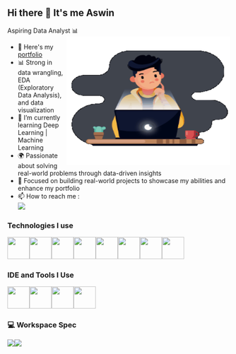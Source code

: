 
## Hi there 👋 It's me Aswin

Aspiring Data Analyst 📊
<img align="right" width="370" height="290" src="https://raw.githubusercontent.com/Suubash/Suubash/main/animation.gif">
- 🔭 Here's my [portfolio](https://aswinkumar-r.github.io/PortFolio_new/)
- 📊 Strong in data wrangling, EDA (Exploratory Data Analysis), and data visualization                                               
- 🌱 I’m currently learning Deep Learning | Machine Learning
- 🌍 Passionate about solving real-world problems through data-driven insights
- 🎯 Focused on building real-world projects to showcase my abilities and enhance my portfolio
- 📫 How to reach me :
<br />[<img src="https://img.shields.io/badge/LinkedIn-0077B5?style=for-the-badge&logo=linkedin&logoColor=white" />](https://www.linkedin.com/in/aswinkumar-r2003)



### Technologies I use
<img height="50" width="50" src="https://img.icons8.com/color/48/000000/python.png" /><img height="50" width="50" src="https://img.icons8.com/color/48/000000/mysql-logo.png" /><img height="50" width="50" src="https://img.icons8.com/color/48/000000/power-bi.png" /><img height="50" width="50" src="https://img.icons8.com/color/48/000000/tableau-software.png" /><img height="50" width
="50" src="https://img.icons8.com/color/48/000000/microsoft-excel-2019.png" /><img height="50" width="50" src="https://img.icons8.com/color/48/000000/django.png" /><img height="50" width="50" src="https://img.icons8.com/color/48/000000/html-5.png" /><img height="50" width="50" src="https://img.icons8.com/color/48/000000/flask.png" />

### IDE and Tools I Use
<img height="50" width="50" src="https://img.icons8.com/color/48/000000/visual-studio-code-2019.png" /><img height="50" width="50" src="https://img.icons8.com/color/48/000000/pycharm.png" /><img height="50" width="50" src="https://img.icons8.com/color/48/000000/google-colab.png" /><img height="50" width="50" src="https://img.icons8.com/dusk/64/000000/anaconda.png" />



### 💻 Workspace Spec
<img height="30" src="https://img.shields.io/badge/Dell-Inspiron_5-0076D6?style=for-the-badge&logo=dell&logoColor=white"/><img height="30" src="https://img.shields.io/badge/Intel-Core_i5-0071C5?style=for-the-badge&logo=intel&logoColor=white"/>

